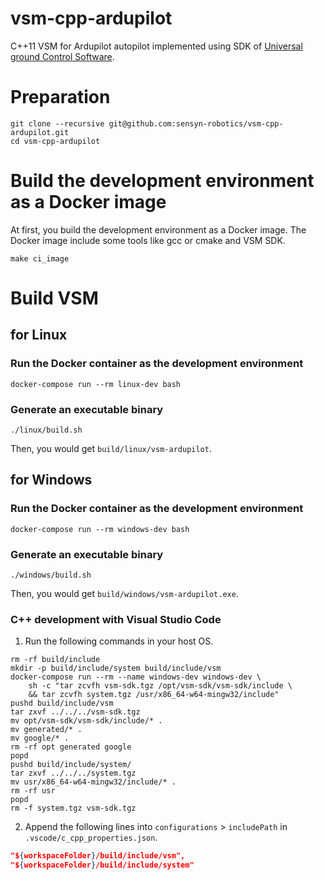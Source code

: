 vsm-cpp-ardupilot
===========

C++11 VSM for Ardupilot autopilot implemented using SDK of [Universal ground Control Software](http://www.ugcs.com/ "UgCS").

# Preparation

```
git clone --recursive git@github.com:sensyn-robotics/vsm-cpp-ardupilot.git
cd vsm-cpp-ardupilot
```

# Build the development environment as a Docker image

At first, you build the development environment as a Docker image.
The Docker image include some tools like gcc or cmake and VSM SDK.

```shell
make ci_image
```

# Build VSM

## for Linux

### Run the Docker container as the development environment

```shell
docker-compose run --rm linux-dev bash
```

### Generate an executable binary

```shell
./linux/build.sh
```

Then, you would get `build/linux/vsm-ardupilot`.

## for Windows

### Run the Docker container as the development environment

```shell
docker-compose run --rm windows-dev bash
```

### Generate an executable binary

```shell
./windows/build.sh
```

Then, you would get `build/windows/vsm-ardupilot.exe`.

### C++ development with Visual Studio Code

1. Run the following commands in your host OS.

```shell
rm -rf build/include
mkdir -p build/include/system build/include/vsm
docker-compose run --rm --name windows-dev windows-dev \
    sh -c "tar zcvfh vsm-sdk.tgz /opt/vsm-sdk/vsm-sdk/include \
    && tar zcvfh system.tgz /usr/x86_64-w64-mingw32/include"
pushd build/include/vsm
tar zxvf ../../../vsm-sdk.tgz
mv opt/vsm-sdk/vsm-sdk/include/* .
mv generated/* .
mv google/* .
rm -rf opt generated google
popd
pushd build/include/system/
tar zxvf ../../../system.tgz
mv usr/x86_64-w64-mingw32/include/* .
rm -rf usr
popd
rm -f system.tgz vsm-sdk.tgz
```

2. Append the following lines into `configurations` > `includePath` in `.vscode/c_cpp_properties.json`.

```json
"${workspaceFolder}/build/include/vsm",
"${workspaceFolder}/build/include/system"
```
